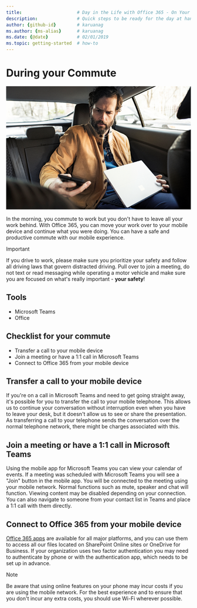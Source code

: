 ```yaml
---
title:                     # Day in the Life with Office 365 - On Your Commute
description:               # Quick steps to be ready for the day at hand with Office 365
author: {github-id}        # karuanag
ms.author: {ms-alias}      # karuanag
ms.date: {@date}           # 02/01/2019
ms.topic: getting-started  # how-to
---
```


# During your Commute

![Commute visual](media/ditl_commute.png)

In the morning, you commute to work but you don't have to leave all your work behind. With Office 365, you can move your work over to your mobile device and continue what you were doing.  You can have a safe and productive commute with our mobile experience.  

> [!IMPORTANT]
> If you drive to work, please make sure you prioritize your safety and follow all driving laws that govern distracted driving. Pull over to join a meeting, do not text or read messaging while operating a motor vehicle and make sure you are focused on what's really important - **your safety**!


## Tools
- Microsoft Teams
- Office 

## Checklist for your commute
- Transfer a call to your mobile device
- Join a meeting or have a 1:1 call in Microsoft Teams
- Connect to Office 365 from your mobile device
 
## Transfer a call to your mobile device
If you're on a call in Microsoft Teams and need to get going straight away, it's possible for you to transfer the call to your mobile telephone. This allows us to continue your conversation without interruption even when you have to leave your desk, but it doesn't allow us to see or share the presentation. As transferring a call to your telephone sends the conversation over the normal telephone network, there might be charges associated with this.

## Join a meeting or have a 1:1 call in Microsoft Teams
Using the mobile app for Microsoft Teams you can view your calendar of events.  If a meeting was scheduled with Microsoft Teams you will see a "Join" button in the mobile app. You will be connected to the meeting using your mobile network.  Normal functions such as mute, speaker and chat will function.  Viewing content may be disabled depending on your connection. You can also navigate to someone from your contact list in Teams and place a 1:1 call with them directly. 

## Connect to Office 365 from your mobile device
[Office 365 apps](https://support.office.com/en-us/article/set-up-office-apps-and-email-on-a-mobile-device-7dabb6cb-0046-40b6-81fe-767e0b1f014f?ui=en-US&rs=en-US&ad=US) are available for all major platforms, and you can use them to access all our files located on SharePoint Online sites or OneDrive for Business. If your organization uses two factor authentication you may need to authenticate by phone or with the authentication app, which needs to be set up in advance.  

> [!NOTE]
> Be aware that using online features on your phone may incur costs if you are using the mobile network. For the best experience and to ensure that you don't incur any extra costs, you should use Wi-Fi wherever possible.